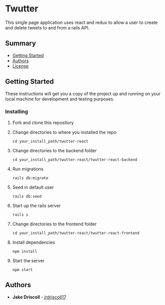 # Twutter

This single page application uses react and redux to allow a user to create and delete tweets to and from a rails API.

## Summary

- [Getting Started](#getting-started)
- [Authors](#authors)
- [License](#license)

## Getting Started

These instructions will get you a copy of the project up and running on
your local machine for development and testing purposes.

### Installing

1. Fork and clone this repository

2. Change directories to where you installed the repo

   `cd your_install_path/twutter-react`

3. Change directories to the backend folder

   `cd your_install_path/twutter-react/twutter-react-backend`

4. Run migrations

   `rails db:migrate`

5. Seed in default user

   `rails db:seed`

6. Start up the rails server

   `rails s`

7. Change directories to the frontend folder

   `cd your_install_path/twutter-react/twutter-react-frontend`

8. Install dependencies

   `npm install`

9. Start the server

   `npm start`

## Authors

- **Jake Driscoll** -
  [jrdriscoll17](https://github.com/jrdriscoll17)
